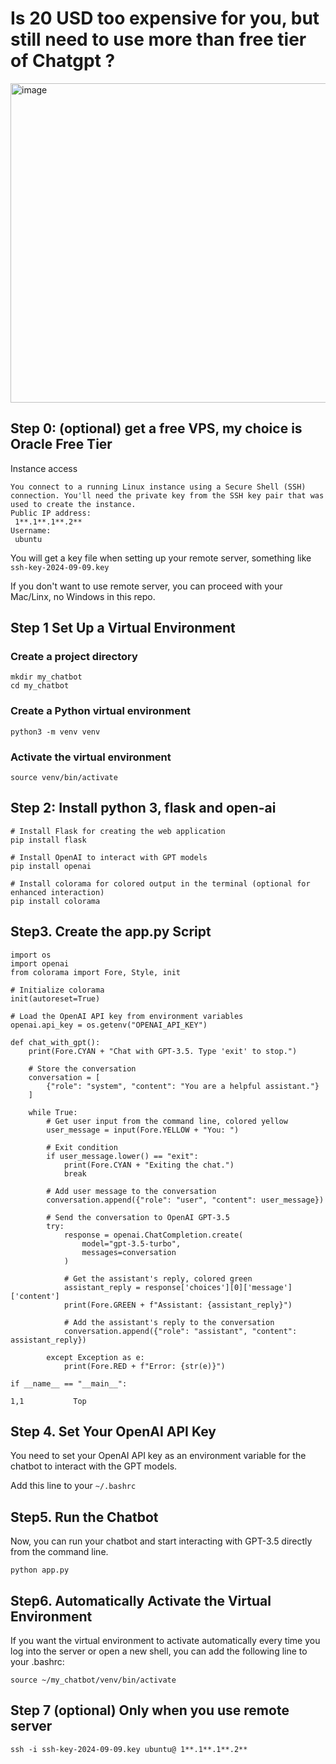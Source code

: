 
# Is 20 USD too expensive for you, but still need to use more than free tier of Chatgpt ? 

<img width="511" alt="image" src="https://github.com/user-attachments/assets/211c2e75-cdc3-4f19-85c3-40b35ee9ebd1">


## Step 0: (optional) get a free VPS, my choice is Oracle Free Tier 
Instance access
```
You connect to a running Linux instance using a Secure Shell (SSH) connection. You'll need the private key from the SSH key pair that was used to create the instance.
Public IP address:
 1**.1**.1**.2** 
Username:
 ubuntu
```
You will get a key file when setting up your remote server, something like ```ssh-key-2024-09-09.key```

If you don't want to use remote server, you can proceed with your Mac/Linx, no Windows in this repo.

## Step 1 Set Up a Virtual Environment
### Create a project directory
```
mkdir my_chatbot
cd my_chatbot
```
### Create a Python virtual environment
```
python3 -m venv venv
```

### Activate the virtual environment

```
source venv/bin/activate
```


## Step 2: Install python 3, flask and open-ai

```
# Install Flask for creating the web application
pip install flask

# Install OpenAI to interact with GPT models
pip install openai

# Install colorama for colored output in the terminal (optional for enhanced interaction)
pip install colorama

```
## Step3. Create the app.py Script
```
import os
import openai
from colorama import Fore, Style, init

# Initialize colorama
init(autoreset=True)

# Load the OpenAI API key from environment variables
openai.api_key = os.getenv("OPENAI_API_KEY")

def chat_with_gpt():
    print(Fore.CYAN + "Chat with GPT-3.5. Type 'exit' to stop.")

    # Store the conversation
    conversation = [
        {"role": "system", "content": "You are a helpful assistant."}
    ]

    while True:
        # Get user input from the command line, colored yellow
        user_message = input(Fore.YELLOW + "You: ")

        # Exit condition
        if user_message.lower() == "exit":
            print(Fore.CYAN + "Exiting the chat.")
            break

        # Add user message to the conversation
        conversation.append({"role": "user", "content": user_message})

        # Send the conversation to OpenAI GPT-3.5
        try:
            response = openai.ChatCompletion.create(
                model="gpt-3.5-turbo",
                messages=conversation
            )

            # Get the assistant's reply, colored green
            assistant_reply = response['choices'][0]['message']['content']
            print(Fore.GREEN + f"Assistant: {assistant_reply}")

            # Add the assistant's reply to the conversation
            conversation.append({"role": "assistant", "content": assistant_reply})

        except Exception as e:
            print(Fore.RED + f"Error: {str(e)}")

if __name__ == "__main__":
                                                                                                                                                             1,1           Top
```
## Step 4. Set Your OpenAI API Key

You need to set your OpenAI API key as an environment variable for the chatbot to interact with the GPT models.

Add this line to your ```~/.bashrc``` 

## Step5. Run the Chatbot
Now, you can run your chatbot and start interacting with GPT-3.5 directly from the command line.

```
python app.py

```
## Step6. Automatically Activate the Virtual Environment
If you want the virtual environment to activate automatically every time you log into the server or open a new shell, you can add the following line to your .bashrc:
```
source ~/my_chatbot/venv/bin/activate
```
## Step 7 (optional) Only when you use remote server
```
ssh -i ssh-key-2024-09-09.key ubuntu@ 1**.1**.1**.2** 
```

